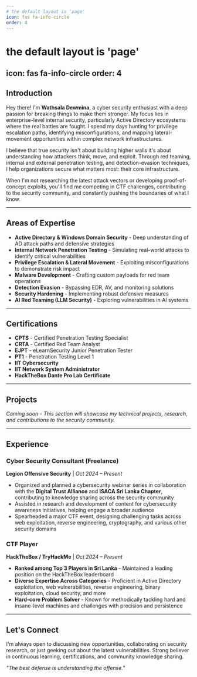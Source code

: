 ```yaml
---
# the default layout is 'page'
icon: fas fa-info-circle
order: 4
---
```


# the default layout is 'page'
icon: fas fa-info-circle
order: 4
---

## Introduction

Hey there! I'm **Wathsala Dewmina**, a cyber security enthusiast with a deep passion for breaking things to make them stronger. My focus lies in enterprise-level internal security, particularly Active Directory ecosystems where the real battles are fought. I spend my days hunting for privilege escalation paths, identifying misconfigurations, and mapping lateral-movement opportunities within complex network infrastructures.

I believe that true security isn't about building higher walls it's about understanding how attackers think, move, and exploit. Through red teaming, internal and external penetration testing, and detection-evasion techniques, I help organizations secure what matters most: their core infrastructure.

When I'm not researching the latest attack vectors or developing proof-of-concept exploits, you'll find me competing in CTF challenges, contributing to the security community, and constantly pushing the boundaries of what I know.

---

## Areas of Expertise

- **Active Directory & Windows Domain Security** - Deep understanding of AD attack paths and defensive strategies
- **Internal Network Penetration Testing** - Simulating real-world attacks to identify critical vulnerabilities
- **Privilege Escalation & Lateral Movement** - Exploiting misconfigurations to demonstrate risk impact
- **Malware Development** - Crafting custom payloads for red team operations
- **Detection Evasion** - Bypassing EDR, AV, and monitoring solutions
- **Security Hardening** - Implementing robust defensive measures
- **AI Red Teaming (LLM Security)** - Exploring vulnerabilities in AI systems

---

## Certifications

- **CPTS** - Certified Penetration Testing Specialist
- **CRTA** - Certified Red Team Analyst
- **EJPT** - eLearnSecurity Junior Penetration Tester
- **PT1** - Penetration Testing Level 1
- **IIT Cybersecurity**
- **IIT Network System Administrator**
- **HackTheBox Dante Pro Lab Certificate**

---

## Projects

*Coming soon - This section will showcase my technical projects, research, and contributions to the security community.*

---

## Experience

### Cyber Security Consultant (Freelance)
**Legion Offensive Security** | *Oct 2024 – Present*

- Organized and planned a cybersecurity webinar series in collaboration with the **Digital Trust Alliance** and **ISACA Sri Lanka Chapter**, contributing to knowledge sharing across the security community
- Assisted in research and development of content for cybersecurity awareness initiatives, helping engage a broader audience
- Spearheaded a major CTF event, designing challenging tasks across web exploitation, reverse engineering, cryptography, and various other security domains

### CTF Player
**HackTheBox / TryHackMe** | *Oct 2024 – Present*

- **Ranked among Top 3 Players in Sri Lanka** - Maintained a leading position on the HackTheBox leaderboard
- **Diverse Expertise Across Categories** - Proficient in Active Directory exploitation, web vulnerabilities, reverse engineering, binary exploitation, cloud security, and more
- **Hard-core Problem Solver** - Known for methodically tackling hard and insane-level machines and challenges with precision and persistence

---

## Let's Connect

I'm always open to discussing new opportunities, collaborating on security research, or just geeking out about the latest vulnerabilities. Strong believer in continuous learning, certifications, and community knowledge sharing.

*"The best defense is understanding the offense."*